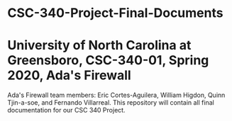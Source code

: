 # CSC-340-Project-Final-Documents
# University of North Carolina at Greensboro, CSC-340-01, Spring 2020, Ada's Firewall
Ada's Firewall team members: Eric Cortes-Aguilera, William Higdon, Quinn Tjin-a-soe, and Fernando Villarreal.
This repository will contain all final documentation for our CSC 340 Project.

